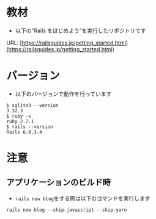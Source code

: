 # 教材
- 以下の”Rails をはじめよう”を実行したリポジトリです

URL: [https://railsguides.jp/getting_started.html](https://railsguides.jp/getting_started.html)

# バージョン
- 以下のバージョンで動作を行っています

```
$ sqlite3 --version
3.32.3
$ ruby -v
ruby 2.7.1
$ rails --version
Rails 6.0.3.4
```

# 注意
## アプリケーションのビルド時
- `rails new blog`をする際は以下のコマンドを実行します

```
rails new blog --skip-javascript --skip-yarn
```

